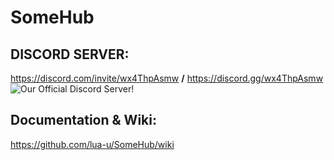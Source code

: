 # SomeHub
## DISCORD SERVER:<br />
https://discord.com/invite/wx4ThpAsmw **/** https://discord.gg/wx4ThpAsmw<br />
<img src="https://discordapp.com/api/guilds/1022465460517740654/widget.png?style=banner3" alt="Our Official Discord Server!"></img><br />

## Documentation & Wiki:<br />
https://github.com/lua-u/SomeHub/wiki

